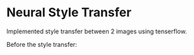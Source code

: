 # Neural Style Transfer

Implemented style transfer between 2 images using tenserflow.

Before the style transfer:
